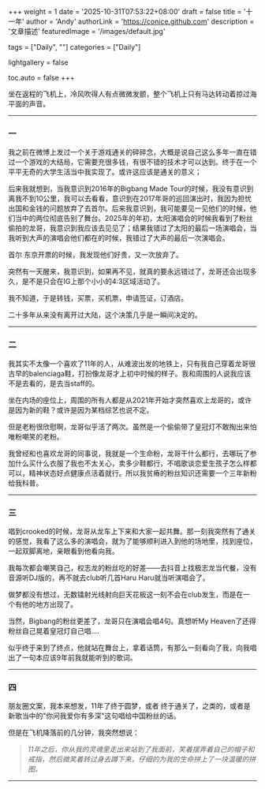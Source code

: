 +++
weight = 1
date = '2025-10-31T07:53:22+08:00'
draft = false
title = '十一年'
author = 'Andy'
authorLink = 'https://conice.github.com'
description = '文章描述'
featuredImage = '/images/default.jpg'

tags = ["Daily", ""]
categories = ["Daily"]

lightgallery = false

toc.auto = false
+++

坐在返程的飞机上，冷风吹得人有点微微发颤，整个飞机上只有马达转动着掠过海平面的声音。

---

### 一

我之前在微博上发过一个关于游戏通关的碎碎念，大概是说自己这么多年一直在错过一个游戏的大结局，它需要充很多钱，有很不错的技术才可以达到。终于在一个平平无奇的大学生活当中我实现了。或许这应该是通关的意义；

后来我就想到，当我意识到2016年的Bigbang Made Tour的时候，我没有意识到离我不到10公里，我可以去看看，意识到在2017年哥的巡回演出时，我因为担忧出国和金钱的问题放弃了去首尔。后来我意识到，我可能要见一见他们的时候，他们当中的两位彻底告别了舞台。2025年的年初，太阳演唱会的时候我看到了粉丝偷拍的龙哥，我意识到我应该去见见了；结果我错过了太阳的最后一场演唱会，当我听到大声的演唱会他们都在的时候，我错过了大声的最后一次演唱会。

首尔 东京开票的时候，我发现他们好贵，又一次放弃了。

突然有一天醒来，我意识到，如果再不见，就真的要永远错过了，龙哥还会出现多久，是不是只会在IG上那个小小的4:3区域活动了。

我不知道，于是转钱，买票，买机票，申请签证，订酒店。

二十多年从来没有离开过大陆，这个决策几乎是一瞬间决定的。

---

### 二

我其实不太像一个喜欢了11年的人，从难波出发的地铁上，只有我自己穿着龙哥很古早的balenciaga鞋，打扮像龙哥才上初中时候的样子。我和周围的人说我应该不是去看的，是去当staff的。

坐在内场的座位上，周围的所有人都是从2021年开始才突然喜欢上龙哥的，或许是因为新的鞋？或许是因为某档综艺也说不定。

但是老粉很欣慰啊，龙哥似乎活了两次。虽然是一个偷偷带了皇冠灯不敢掏出来怕唯粉嘲笑的老粉。

我曾经和也喜欢龙哥的同事说，我就是一个生命粉，龙哥干什么都行，去哪玩了参加什么买什么衣服了我也不太关心，卖多少鞋都行，不唱歌谈恋爱生孩子怎么样都可以，精神状态好点健康点活着就行。所以我贫瘠的粉丝知识还需要一个三年新粉给我科普。

---

### 三

唱到crooked的时候，龙哥从龙车上下来和大家一起共舞。那一刻我突然有了通关的感觉，我看了这么多的演唱会，就为了能够顺利进入到他的场地里，找到座位，一起双脚离地，亲眼看到他看向我。

我每次都会嘲笑自己，权志龙的粉丝吃的好差——去抖音上找极志龙当代餐，没有音源听DJ版的，再不就去club听几首Haru Haru就当听演唱会了。

做梦都没有想过，无数镭射光线射向巨天花板这一刻不会在club发生，而是在一个有他的地方出现了。

当然，Bigbang的粉丝更差了，龙哥只在演唱会唱4句。真想听My Heaven了还得粉丝自己晃着皇冠灯自己唱....

似乎终于来到了终点，他就站在舞台上，拿着话筒，有那么一刻看向了我，向我唱出了一句本应该9年前我就能听到的歌词。

---

### 四

朋友圈文案，我本来想发，11年了终于圆梦，或者 终于通关了，之类的，或者是新歌当中的"你问我爱你有多深"这句唱给中国粉丝的话。

但是在飞机降落前的几分钟，我突然想说：

> *11年之后，你从我的灵魂里走出来站到了我面前，笑着摆弄着自己的帽子和戒指，然后微笑着转过身去蹲下来，仔细的为我的生命拼上了一块温暖的拼图。*

---